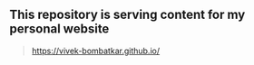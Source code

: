 
## This repository is serving content for my personal website
> https://vivek-bombatkar.github.io/
